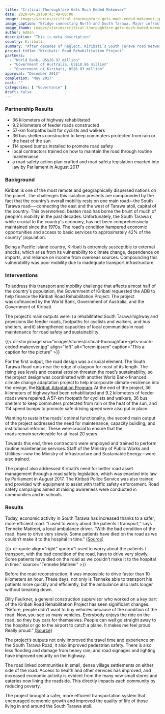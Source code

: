 ```yaml
---
title: "Critical Thoroughfare Gets Much Eeded Makeover"
date: 2020-04-19T09:43:49+08:00
image: images/stories/critical-thoroughfare-gets-much-eeded-makeover.jpg
image_caption: "Bridge connecting North and South Tarawa. Major infrastructure upgraded under the Kiribati Road Rehabilitation Project."
image_thumb: images/stories/critical-thoroughfare-gets-much-eeded-makeover-th.jpg
author: Admin
description: "This is meta description"
country: Kiribati
summary: "After decades of neglect, Kiribati’s South Tarawa road network gets much-needed repair through a partnership between ADB, the World Bank, Government of Australia, and the Government of Kiribati. To make sure the outcomes of the project are sustained, local governments and enterprises were trained in routine maintenance to keep the road in top shape. "
project_title: "Kiribati: Road Rehabilitation Project"
partners: 
  - "World Bank, US$26.97 million"
  - "Government of Australia, US$18.86 million"
  - "Government of Kiribati, US$6.83 million"
approval: "December 2015"
completion: "May 2017"
cost: ""
categories: [ "Governance​" ]
draft: false
---
```


### Partnership Results
<ul class="dr-results">
  <li><i class="icon-check-circle"></i> 36 kilometers of highway rehabilitated</li>
  <li><i class="icon-check-circle"></i> 9.2 kilometers of feeder roads constructed</li>
  <li><i class="icon-check-circle"></i> 57-km footpaths built for cyclists and walkers</li>
  <li><i class="icon-check-circle"></i> 36 bus shelters constructed to keep commuters protected from rain or the heat of the sun</li>
  <li><i class="icon-check-circle"></i> 114 speed bumps installed to promote road safety</li>
  <li><i class="icon-check-circle"></i> local contractors trained on how to maintain the road through routine maintenance</li>
  <li><i class="icon-check-circle"></i> a road safety action plan crafted and road safety legislation enacted into law by Parliament in August 2017</li>
</ul>

### Background

Kiribati is one of the most remote and geographically dispersed nations on the planet. The challenges this isolation presents are compounded by the fact that the country’s overall mobility rests on one main road—the South Tarawa road──connecting the east and the west of Tarawa atoll, capital of the country. This overworked, beaten road has borne the brunt of much of people's mobility in the past decades. Unfortunately, the South Tarawa r, while crucial to the country's economy, has not been comprehensively maintained since the 1970s. The road's condition hampered economic opportunities and access to basic services to approximately 42% of the country' population.

Being a Pacific island country, Kiribati is extremely susceptible to external shocks, which arise from its vulnerability to climate change, dependence on imports, and reliance on income from overseas sources. Compounding this vulnerability was poor mobility due to inadequate transport infrastructure. 

### Interventions

To address this transport and mobility challenge that affects almost half of the country's population, the Government of Kiribati requested the ADB to help finance the Kiribati Road Rehabilitation Project. The project was cofinanced by the World Bank, Government of Australia, and the Government of Kiribati.   

The project’s main outputs were i) a rehabilitated South Tarawa highway and provisions like feeder roads, footpaths for cyclists and walkers, and bus shelters, and ii) strengthened capacities of local communities in road maintenance for road safety and sustainability.  

{{< dr-storyimage src="images/stories/critical-thoroughfare-gets-much-eeded-makeover.jpg" align="left" alt="lorem ipsum" caption="This a caption for the picture" >}}

For the first output, the road design was a crucial element. The South Tarawa Road runs near the edge of a lagoon for most of its length. The rising sea levels and coastal erosion threaten the road’s sustainability, so the project design was coordinated with another World Bank-financed climate change adaptation project to help incorporate climate-resilience into the design, the [Kiribati Adaptation Program](https://projects.worldbank.org/en/projects-operations/project-detail/P112615). At the end of the project, 36 kilometers of highway had been rehabilitated and 9.2 kilometers of feeder roads were repaired. A 57-km footpath for cyclists and walkers, 36 bus shelters to keep commuters protected from rain or the heat of the sun, and 114 speed bumps to promote safe driving speed were also put in place.

Wanting to sustain the roads’ optimal functionality, the second main output of the project addressed the need for maintenance, capacity building, and institutional reforms. These were crucial to ensure that the roads remain serviceable for at least 20 years.  

Towards this end, three contractors were employed and trained to perform routine maintenance services. Staff of the Ministry of Public Works and Utilities—now the Ministry of Infrastructure and Sustainable Energy—were also trained.

The project also addressed Kiribati’s need for better road asset management through a road safety legislation, which was enacted into law by Parliament in August 2017. The Kiribati Police Service was also trained and provided with equipment to assist with traffic safety enforcement. Road safety campaigns aimed at raising awareness were conducted in communities and in schools.  

### Results

Today, economic activity in South Tarawa has increased thanks to a safer, more efficient road. “I used to worry about the patients I transport,” says Tenneke Matireei, a local ambulance driver. “With the bad condition of the road, have to drive very slowly. Some patients have died on the road as we couldn’t make it to the hospital in time.” [(Source)](https://www.worldbank.org/en/news/feature/2016/11/22/making-kiribati-main-road-safer) 

{{< dr-quote align="right" quote="I used to worry about the patients I transport, with the bad condition of the road, have to drive very slowly. Some patients have died on the road as we couldn’t make it to the hospital in time." source="Tenneke Matireei" >}}

Before the road reconstruction, it was impossible to drive faster than 10 kilometers an hour. These days, not only is Tenneke able to transport his patients more quickly and efficiently, but the ambulance also lasts longer without breaking down. 

Dilly Faulkner, a general construction supervisor who worked on a key part of the Kiribati Road Rehabilitation Project has seen significant changes. “Before, people didn’t want to buy vehicles because of the condition of the road. Now, you see so many vehicles. Everybody enjoys the ride on the road, so they buy cars for themselves. People can well go straight away to the hospital or go to the airport to catch a plane. It makes me feel proud. Really proud.” [(Source)](https://www.adb.org/news/features/no-alternate-routes-rehabilitation-and-upgrade-kiribati-s-main-road)

The project’s outputs not only improved the travel time and experience on the South Tarawa Road, it also improved pedestrian safety. There is also less flooding and damage from heavy rain; and road signages and lighting have improved security on the highway. 

The road linked communities in small, dense village settlements on either side of the road. Access to health and other services has improved, and increased economic activity is evident from the many new small stores and eateries now lining the roadside. This directly impacts each community by reducing poverty.

The project brought a safer, more efficient transportation system that encouraged economic growth and improved the quality of life of those living in and around the South Tarawa atoll.
